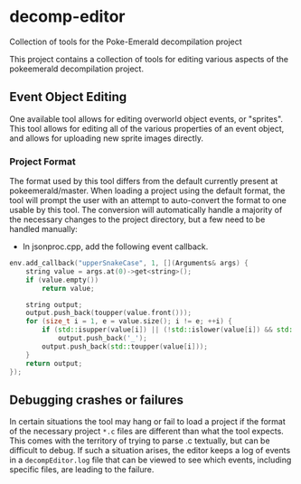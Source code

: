 # decomp-editor
Collection of tools for the Poke-Emerald decompilation project

This project contains a collection of tools for editing various aspects of the pokeemerald
decompilation project.

## Event Object Editing

One available tool allows for editing overworld object events, or "sprites". This tool allows for editing
all of the various properties of an event object, and allows for uploading new sprite images directly.

### Project Format

The format used by this tool differs from the default currently present at pokeemerald/master. When loading
a project using the default format, the tool will prompt the user with an attempt to auto-convert the format to one
usable by this tool. The conversion will automatically handle a majority of the necessary changes to the
project directory, but a few need to be handled manually:

* In jsonproc.cpp, add the following event callback.

```c++
env.add_callback("upperSnakeCase", 1, [](Arguments& args) {
	string value = args.at(0)->get<string>();
	if (value.empty())
		return value;

	string output;
	output.push_back(toupper(value.front()));
	for (size_t i = 1, e = value.size(); i != e; ++i) {
		if (std::isupper(value[i]) || (!std::islower(value[i]) && std::isalpha(value[i - 1])))
			output.push_back('_');
		output.push_back(std::toupper(value[i]));
	}
	return output;
});
```

## Debugging crashes or failures

In certain situations the tool may hang or fail to load a project if the format of the necessary
project `*.c` files are different than what the tool expects. This comes with the territory of
trying to parse .c textually, but can be difficult to debug. If such a situation arises, the editor
keeps a log of events in a `decompEditor.log` file that can be viewed to see which events, including specific
files, are leading to the failure.